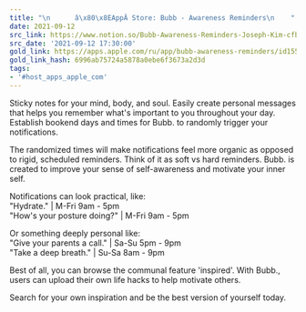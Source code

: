 ```yaml
---
title: "\n      â\x80\x8EAppÂ Store: Bubb - Awareness Reminders\n    "
date: 2021-09-12
src_link: https://www.notion.so/Bubb-Awareness-Reminders-Joseph-Kim-cfb31964b3994a8bb8c3feae99929a04
src_date: '2021-09-12 17:30:00'
gold_link: https://apps.apple.com/ru/app/bubb-awareness-reminders/id1552354192
gold_link_hash: 6996ab75724a5878a0ebe6f3673a2d3d
tags:
- '#host_apps_apple_com'
---
```


Sticky notes for your mind, body, and soul. Easily create personal messages that helps you remember what's important to you throughout your day. Establish bookend days and times for Bubb. to randomly trigger your notifications.   
  
The randomized times will make notifications feel more organic as opposed to rigid, scheduled reminders. Think of it as soft vs hard reminders. Bubb. is created to improve your sense of self-awareness and motivate your inner self.   
  
Notifications can look practical, like:   
"Hydrate." | M-Fri 9am - 5pm  
"How's your posture doing?" | M-Fri 9am - 5pm  
  
Or something deeply personal like:  
"Give your parents a call." | Sa-Su 5pm - 9pm  
"Take a deep breath." | Su-Sa 8am - 9pm  
  
Best of all, you can browse the communal feature 'inspired'. With Bubb., users can upload their own life hacks to help motivate others.   
  
Search for your own inspiration and be the best version of yourself today.